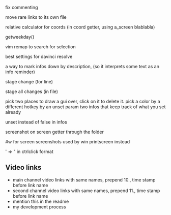 ﻿fix commenting

move rare links to its own file

relative calculator for coords (in coord getter, using a_screen blablabla)

getweekday()

vim remap to search for selection

best settings for davinci resolve

a way to mark infos down by description, (so it interprets some text as an info reminder)

stage change (for line)

stage all changes (in file)

pick two places to draw a gui over, click on it to delete it. 
pick a color by a different hotkey by an unset param
two infos that keep track of what you set already

unset instead of false in infos

screenshot on screen getter through the folder

\#w for screen screenshots used by win printscreen instead

' => " in ctrlclick format

## Video links

* main channel video links with same names, prepend 10., time stamp before link name
* second channel video links with same names, prepend 11., time stamp before link name
* mention this in the readme
* my development process
